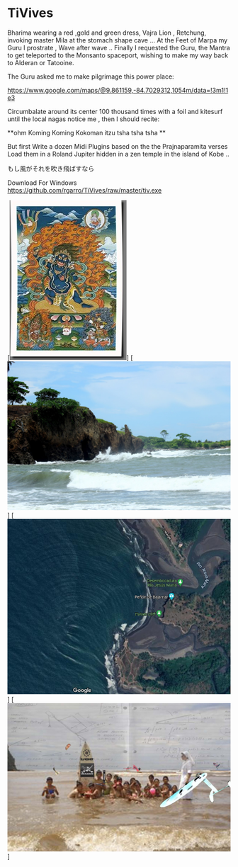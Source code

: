 # TiVives
Bharima wearing a red ,gold and green dress, Vajra Lion , Retchung, invoking master Mila at the stomach shape cave ...
At the Feet of Marpa my Guru I prostrate , Wave after wave ..
Finally I requested the Guru, the Mantra to get teleported to
the Monsanto spaceport, wishing to make my way back to Alderan or Tatooine.

The Guru asked me to make pilgrimage this power place:

https://www.google.com/maps/@9.861159,-84.7029312,1054m/data=!3m1!1e3

Circumbalate around its center 100 thousand times with a foil and kitesurf until the
local nagas notice me , then I should recite:

**ohm Koming Koming Kokoman itzu tsha tsha tsha **

But first Write a dozen Midi Plugins based on the the Prajnaparamita verses
Load them in a Roland Jupiter hidden in a zen temple in the island of Kobe ..

もし風がそれを吹き飛ばすなら

Download For Windows https://github.com/rgarro/TiVives/raw/master/tiv.exe

[![que no se resistieran, por que sino los mataban ... ](https://raw.githubusercontent.com/rgarro/TiVives/master/rsz_vajrapani3.png)]
[![que no se resistieran, por que sino los mataban ... ](https://raw.githubusercontent.com/rgarro/TiVives/master/IMG_6717.JPG)]
[![que no se resistieran, por que sino los mataban ... ](https://raw.githubusercontent.com/rgarro/TiVives/master/tivivessTRIKEbACK.PNG)]
[![que no se resistieran, por que sino los mataban ... ](https://raw.githubusercontent.com/rgarro/TiVives/master/southernTraincopy.jpg)]
